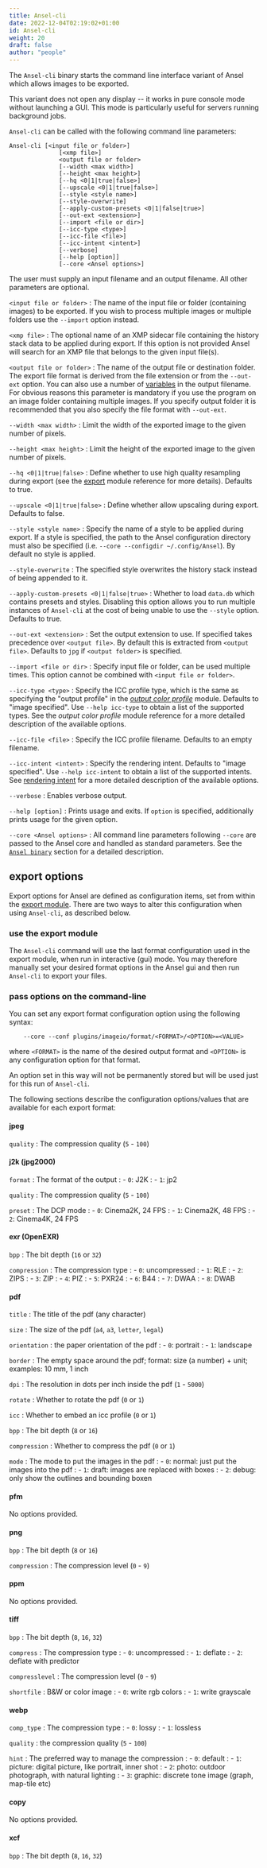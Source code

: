 ```yaml
---
title: Ansel-cli
date: 2022-12-04T02:19:02+01:00
id: Ansel-cli
weight: 20
draft: false
author: "people"
---
```


The `Ansel-cli` binary starts the command line interface variant of Ansel which allows images to be exported.

This variant does not open any display -- it works in pure console mode without launching a GUI. This mode is particularly useful for servers running background jobs.

`Ansel-cli` can be called with the following command line parameters:

```
Ansel-cli [<input file or folder>]
              [<xmp file>]
              <output file or folder>
              [--width <max width>]
              [--height <max height>]
              [--hq <0|1|true|false>]
              [--upscale <0|1|true|false>]
              [--style <style name>]
              [--style-overwrite]
              [--apply-custom-presets <0|1|false|true>]
              [--out-ext <extension>]
              [--import <file or dir>]
              [--icc-type <type>]
              [--icc-file <file>]
              [--icc-intent <intent>]
              [--verbose]
              [--help [option]]
              [--core <Ansel options>]
```

The user must supply an input filename and an output filename. All other parameters are optional.

`<input file or folder>`
: The name of the input file or folder (containing images) to be exported. If you wish to process multiple images or multiple folders use the `--import` option instead.

`<xmp file>`
: The optional name of an XMP sidecar file containing the history stack data to be applied during export. If this option is not provided Ansel will search for an XMP file that belongs to the given input file(s).

`<output file or folder>`
: The name of the output file or destination folder. The export file format is derived from the file extension or from the `--out-ext` option. You can also use a number of [variables](../variables.md) in the output filename. For obvious reasons this parameter is mandatory if you use the program on an image folder containing multiple images. If you specify output folder it is recommended that you also specify the file format with `--out-ext`.

`--width <max width>`
: Limit the width of the exported image to the given number of pixels.

`--height <max height>`
: Limit the height of the exported image to the given number of pixels.

`--hq <0|1|true|false>`
: Define whether to use high quality resampling during export (see the [export](../../modules/utility-modules/shared/export.md) module reference for more details). Defaults to true.

`--upscale <0|1|true|false>`
: Define whether allow upscaling during export. Defaults to false.

`--style <style name>`
: Specify the name of a style to be applied during export. If a style is specified, the path to the Ansel configuration directory must also be specified (i.e. `--core --configdir ~/.config/Ansel`). By default no style is applied.

`--style-overwrite`
: The specified style overwrites the history stack instead of being appended to it.

`--apply-custom-presets <0|1|false|true>`
: Whether to load `data.db` which contains presets and styles. Disabling this option allows you to run multiple instances of `Ansel-cli` at the cost of being unable to use the `--style` option. Defaults to true.

`--out-ext <extension>`
: Set the output extension to use. If specified takes precedence over `<output file>`. By default this is extracted from `<output file>`. Defaults to `jpg` if `<output folder>` is specified.

`--import <file or dir>`
: Specify input file or folder, can be used multiple times. This option cannot be combined with `<input file or folder>`.

`--icc-type <type>`
: Specify the ICC profile type, which is the same as specifying the "output profile" in the [_output color profile_](../../modules/processing-modules/output-color-profile.md) module. Defaults to "image specified". Use `--help icc-type` to obtain a list of the supported types. See the _output color profile_ module reference for a more detailed description of the available options.

`--icc-file <file>`
: Specify the ICC profile filename. Defaults to an empty filename.

`--icc-intent <intent>`
: Specify the rendering intent. Defaults to "image specified". Use `--help icc-intent` to obtain a list of the supported intents. See [rendering intent](../../color-management/rendering-intent) for a more detailed description of the available options.

`--verbose`
: Enables verbose output.

`--help [option]`
: Prints usage and exits. If `option` is specified, additionally prints usage for the given option.

`--core <Ansel options>`
: All command line parameters following `--core` are passed to the Ansel core and handled as standard parameters. See the [`Ansel binary`](./Ansel.md) section for a detailed description.

## export options

Export options for Ansel are defined as configuration items, set from within the [export module](../../modules/utility-modules/shared/export.md). There are two ways to alter this configuration when using `Ansel-cli`, as described below.

### use the export module

The `Ansel-cli` command will use the last format configuration used in the export module, when run in interactive (gui) mode. You may therefore manually set your desired format options in the Ansel gui and then run `Ansel-cli` to export your files.

### pass options on the command-line

You can set any export format configuration option using the following syntax:

```
    --core --conf plugins/imageio/format/<FORMAT>/<OPTION>=<VALUE>
```

where `<FORMAT>` is the name of the desired output format and `<OPTION>` is any configuration option for that format.

An option set in this way will not be permanently stored but will be used just for this run of `Ansel-cli`.

The following sections describe the configuration options/values that are available for each export format:

#### jpeg

`quality`
: The compression quality (`5` - `100`)

#### j2k (jpg2000)

`format`
: The format of the output
:  - `0`: J2K
:  - `1`: jp2

`quality`
: The compression quality (`5` - `100`)

`preset`
: The DCP mode
: - `0`: Cinema2K, 24 FPS
: - `1`: Cinema2K, 48 FPS
: - `2`: Cinema4K, 24 FPS

#### exr (OpenEXR)

`bpp`
: The bit depth (`16` or `32`)

`compression`
: The compression type
:  - `0`: uncompressed
:  - `1`: RLE
:  - `2`: ZIPS
:  - `3`: ZIP
:  - `4`: PIZ
:  - `5`: PXR24
:  - `6`: B44
:  - `7`: DWAA
:  - `8`: DWAB

#### pdf

`title`
: The title of the pdf (any character)

`size`
: The size of the pdf (`a4`, `a3`, `letter`, `legal`)

`orientation`
: the paper orientation of the pdf
:  - `0`: portrait
:  - `1`: landscape

`border`
: The empty space around the pdf; format: size (a number) + unit; examples: 10 mm, 1 inch

`dpi`
: The resolution in dots per inch inside the pdf (`1` - `5000`)

`rotate`
: Whether to rotate the pdf (`0` or `1`)

`icc`
: Whether to embed an icc profile (`0` or `1`)

`bpp`
: The bit depth (`8` or `16`)

`compression`
: Whether to compress the pdf (`0` or `1`)

`mode`
: The mode to put the images in the pdf
:  - `0`: normal: just put the images into the pdf
:  - `1`: draft: images are replaced with boxes
:  - `2`: debug: only show the outlines and bounding boxen

#### pfm

No options provided.

#### png

`bpp`
: The bit depth (`8` or `16`)

`compression`
: The compression level (`0` - `9`)

#### ppm

No options provided.

#### tiff

`bpp`
: The bit depth (`8`, `16`, `32`)

`compress`
: The compression type
:  - `0`: uncompressed
:  - `1`: deflate
:  - `2`: deflate with predictor

`compresslevel`
: The compression level (`0` - `9`)

`shortfile`
: B&W or color image
:  - `0`: write rgb colors
:  - `1`: write grayscale

#### webp

`comp_type`
: The compression type
:  - `0`: lossy
:  - `1`: lossless

`quality`
: the compression quality (`5` - `100`)

`hint`
: The preferred way to manage the compression
:  - `0`: default
:  - `1`: picture: digital picture, like portrait, inner shot
:  - `2`: photo: outdoor photograph, with natural lighting
:  - `3`: graphic: discrete tone image (graph, map-tile etc)

#### copy

No options provided.

#### xcf

`bpp`
: The bit depth (`8`, `16`, `32`)
